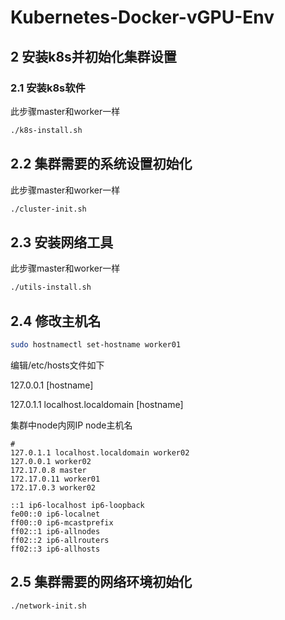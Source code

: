 # Kubernetes-Docker-vGPU-Env

## 2 安装k8s并初始化集群设置
### 2.1 安装k8s软件
此步骤master和worker一样

```sh
./k8s-install.sh
```

## 2.2 集群需要的系统设置初始化
此步骤master和worker一样

```sh
./cluster-init.sh
```

## 2.3 安装网络工具
此步骤master和worker一样

```sh
./utils-install.sh
```

## 2.4 修改主机名
```sh
sudo hostnamectl set-hostname worker01
```

编辑/etc/hosts文件如下

127.0.0.1 [hostname]

127.0.1.1 localhost.localdomain [hostname]

集群中node内网IP node主机名

```
#
127.0.1.1 localhost.localdomain worker02
127.0.0.1 worker02
172.17.0.8 master
172.17.0.11 worker01
172.17.0.3 worker02

::1 ip6-localhost ip6-loopback
fe00::0 ip6-localnet
ff00::0 ip6-mcastprefix
ff02::1 ip6-allnodes
ff02::2 ip6-allrouters
ff02::3 ip6-allhosts
```

## 2.5 集群需要的网络环境初始化

```sh
./network-init.sh
```
